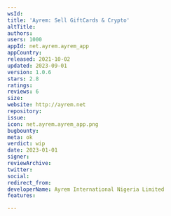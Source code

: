 ```yaml
---
wsId: 
title: 'Ayrem: Sell GiftCards & Crypto'
altTitle: 
authors: 
users: 1000
appId: net.ayrem.ayrem_app
appCountry: 
released: 2021-10-02
updated: 2023-09-01
version: 1.0.6
stars: 2.8
ratings: 
reviews: 6
size: 
website: http://ayrem.net
repository: 
issue: 
icon: net.ayrem.ayrem_app.png
bugbounty: 
meta: ok
verdict: wip
date: 2023-01-01
signer: 
reviewArchive: 
twitter: 
social: 
redirect_from: 
developerName: Ayrem International Nigeria Limited
features: 

---
```


